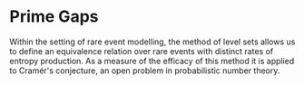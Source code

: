 # Prime Gaps

Within the setting of rare event modelling, the method of level sets allows
us to define an equivalence relation over rare events with distinct rates of entropy production. As a measure of the efficacy of this method it is applied to Cramér's conjecture, an open problem in probabilistic number theory.
